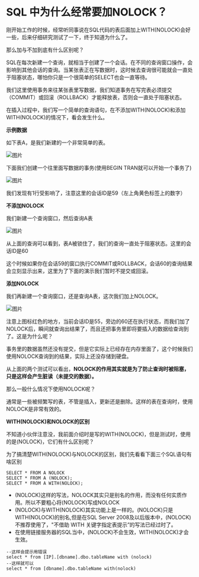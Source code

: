 # SQL 中为什么经常要加NOLOCK？

刚开始工作的时候，经常听同事说在SQL代码的表后面加上WITH(NOLOCK)会好一些，后来仔细研究测试了一下，终于知道为什么了。

那么加与不加到底有什么区别呢？

SQL在每次新建一个查询，就相当于创建了一个会话。在不同的查询窗口操作，会影响到其他会话的查询。当某张表正在写数据时，这时候去查询很可能就会一直处于阻塞状态，哪怕你只是一个很简单的SELECT也会一直等待。

我们这里使用事务来往某张表里写数据，我们知道事务在写完表必须提交（COMMIT）或回滚（ROLLBACK）才能释放表，否则会一直处于阻塞状态。

在插入过程中，我们写一个简单的查询语句，在不添加WITH(NOLOCK)和添加WITH(NOLOCK)的情况下，看会发生什么。

**示例数据**

如下表A，是我们新建的一个非常简单的表。

![图片](https://mmbiz.qpic.cn/mmbiz_png/icbViakEeV5qFg7eH2dHKfv0G4lmLqe8Y1yDcVylMvXrfhibdXYVI82iaNe1zViaSwBZVM7F8C44h29Kga83Cw2RBDA/640?wx_fmt=png&wxfrom=5&wx_lazy=1&wx_co=1)



下面我们创建一个往里面写数据的事务(使用BEGIN TRAN就可以开始一个事务了)

![图片](https://mmbiz.qpic.cn/mmbiz_png/icbViakEeV5qFg7eH2dHKfv0G4lmLqe8Y1NI8JpE6vSRg4cPG4f9gHHEDz4308WDGvktUYuK2LUtOwGj21PoQwHQ/640?wx_fmt=png&wxfrom=5&wx_lazy=1&wx_co=1)

我们发现有1行受影响了，注意这里的会话ID是59（左上角黄色标签上的数字）

**不添加NOLOCK**

我们新建一个查询窗口，然后查询A表

![图片](https://mmbiz.qpic.cn/mmbiz_png/icbViakEeV5qFg7eH2dHKfv0G4lmLqe8Y1f1IicasBT5QvJiaffXvicibEgPiaGVrWU8pLKiau6NicReqqABR8COn6qbxicg/640?wx_fmt=png&wxfrom=5&wx_lazy=1&wx_co=1)

从上面的查询可以看到，表A被锁住了，我们的查询一直处于阻塞状态。这里的会话ID是60

这个时候如果你在会话59的窗口执行COMMIT或ROLLBACK，会话60的查询结果会立刻显示出来，这里为了下面的演示我们暂时不提交或回滚。

**添加NOLOCK**

我们再新建一个查询窗口，还是查询A表，这次我们加上NOLOCK。

![图片](https://mmbiz.qpic.cn/mmbiz_png/icbViakEeV5qFg7eH2dHKfv0G4lmLqe8Y1HD4ctdCQAESD1pWPsWibibtDbnHfsZia9OXQrXnAMH0kubibcUC35ichWFQ/640?wx_fmt=png&wxfrom=5&wx_lazy=1&wx_co=1)

注意上图标红色的地方，当前会话ID是55，旁边的60还在执行状态，而我们加了NOLOCK后，瞬间就查询出结果了，而且还把事务里即将要插入的数据给查询到了。这是为什么呢？

事务里的数据虽然还没有提交，但是它实际上已经存在内存里面了，这个时候我们使用NOLOCK查询到的结果，实际上还没存储到硬盘。

从上面的两个测试可以看出，**NOLOCK的作用其实就是为了防止查询时被阻塞，只是这样会产生脏读（未提交的数据）。**

那么一般什么情况下使用NOLOCK呢？

通常是一些被频繁写的表，不管是插入，更新还是删除。这样的表在查询时，使用NOLOCK是非常有效的。

**WITH(NOLOCK)和NOLOCK的区别**

不知道小伙伴注意没，我前面介绍时是写的WITH(NOLOCK)，但是测试时，使用的是(NOLOCK)，它们有什么区别呢？

为了搞清楚WITH(NOLOCK)与NOLOCK的区别，我们先看看下面三个SQL语句有啥区别

```
SELECT * FROM A NOLOCK
SELECT * FROM A (NOLOCK);
SELECT * FROM A WITH(NOLOCK);
```

-  (NOLOCK)这样的写法，NOLOCK其实只是别名的作用，而没有任何实质作用。所以不要粗心将(NOLOCK)写成NOLOCK
- (NOLOCK)与WITH(NOLOCK)其实功能上是一样的。(NOLOCK)只是WITH(NOLOCK)的别名,但是在SQL Server 2008及以后版本中，(NOLOCK)不推荐使用了，"不借助 WITH 关键字指定表提示”的写法已经过时了。
- 在使用链接服务器的SQL当中，(NOLOCK)不会生效，WITH(NOLOCK)才会生效。

```
--这样会提示用错误
select * from [IP].[dbname].dbo.tableName with (nolock)
--这样就可以
select * from [dbname].dbo.tableName with(nolock)
```